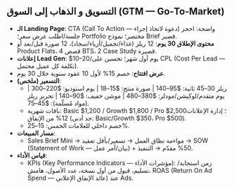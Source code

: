 ## التسويق و الذهاب إلى السوق (GTM — Go‑To‑Market)

- **الـ Landing Page**: CTA (Call To Action — دعوة لاتخاذ إجراء) واضحة: احجز جلسة/اطلب عرض سعر؛ Portfolio مختصر؛ نموذج Brief قصير.
- **محتوى الإطلاق 30 يوم**: 12 ريلز (غذاء/تجميل/أزياء/سجاد)، 12 صورة قبل/بعد أو Product Flats، 4 قصص BTS، 2 Case Study قصيرة.
- **إعلانات Lead Gen**: $10–20/يوم أول شهر؛ تحسين على CPL (Cost Per Lead — تكلفة كل عميل محتمل).
- **عرض افتتاح**: خصم 15% لأول 10 عقود سنوية خلال 30 يوم.
- **التسعير (ملخص)**:
  - ريلز 30–45 ثانية: $95–140 | صورة منتج: $15–18 | يوم استوديو: $220–300 | يوم متقدم/لوكيشن/مودلز: $380–480 | موشن خفيف: $90–140 | تحرير ريلز (مواد مُسلّمة): $45–75.
  - باقات شهرية: Basic $1,200 / Growth $1,800 / Pro $2,500؛ إدارة الإعلانات 12% من الإنفاق (حد أدنى: Basic/Growth $350، Pro $500).
  - خصم داخلي للعلامات الخمس: 15–25%.
- **مسار المبيعات**:
  - Sales Brief Mini → مواءمة نطاق العمل → تسعير/بأقل تعقيد → SOW (Statement of Work — بيان/أمر عمل) + 50% مقدّم → التنفيذ.
- **قياس الأداء**:
  - KPIs (Key Performance Indicators — مؤشرات الأداء): زمن استجابة/تسليم، قبول من أول نسخة، عدد الأصول، هامش، ROAS (Return On Ad Spend — عائد الإنفاق الإعلاني) عند Ads.
